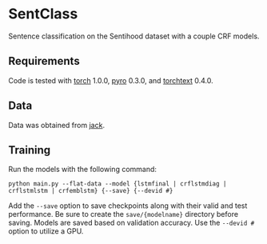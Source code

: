 # SentClass
Sentence classification on the Sentihood dataset with a couple CRF models.

## Requirements
Code is tested with [torch](https://github.com/pytorch/pytorch) 1.0.0, [pyro](https://github.com/uber/pyro) 0.3.0,
and [torchtext](https://github.com/pytorch/text) 0.4.0.

## Data
Data was obtained from [jack](https://github.com/uclmr/jack/tree/master/data/sentihood).

## Training
Run the models with the following command:
```
python main.py --flat-data --model {lstmfinal | crflstmdiag | crflstmlstm | crfemblstm} {--save} {--devid #}
```
Add the `--save` option to save checkpoints along with their valid and test performance.
Be sure to create the `save/{modelname}` directory before saving.
Models are saved based on validation accuracy.
Use the `--devid #` option to utilize a GPU.

